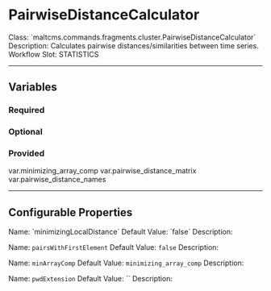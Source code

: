 <h1>PairwiseDistanceCalculator</h1>
Class: `maltcms.commands.fragments.cluster.PairwiseDistanceCalculator`
Description: Calculates pairwise distances/similarities between time series.
Workflow Slot: STATISTICS

---

<h2>Variables</h2>
<h3>Required</h3>

<h3>Optional</h3>

<h3>Provided</h3>
	var.minimizing_array_comp
	var.pairwise_distance_matrix
	var.pairwise_distance_names


---

<h2>Configurable Properties</h2>
Name: `minimizingLocalDistance`
Default Value: `false`
Description: 

Name: `pairsWithFirstElement`
Default Value: `false`
Description: 

Name: `minArrayComp`
Default Value: `minimizing_array_comp`
Description: 

Name: `pwdExtension`
Default Value: ``
Description: 


